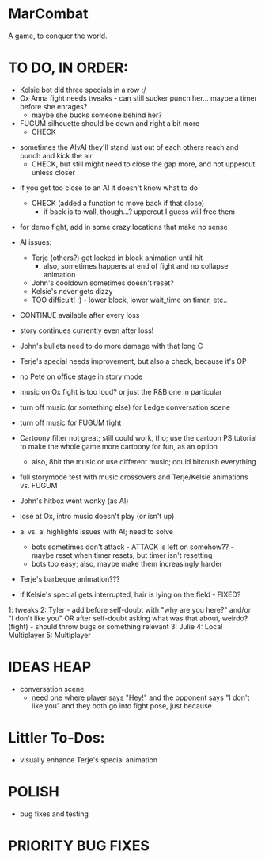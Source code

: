 # MarCombat
A game, to conquer the world.

# TO DO, IN ORDER:
- Kelsie bot did three specials in a row :/
- Ox Anna fight needs tweaks - can still sucker punch her... maybe a timer before she enrages?
    - maybe she bucks someone behind her?
- FUGUM silhouette should be down and right a bit more
    - CHECK
* sometimes the AIvAI they'll stand just out of each others reach and punch and kick the air
    - CHECK, but still might need to close the gap more, and not uppercut unless closer
- if you get too close to an AI it doesn't know what to do
    - CHECK (added a function to move back if that close)
        - if back is to wall, though...? uppercut I guess will free them


- for demo fight, add in some crazy locations that make no sense

- AI issues:
    - Terje (others?) get locked in block animation until hit
        - also, sometimes happens at end of fight and no collapse animation
    - John's cooldown sometimes doesn't reset?
    - Kelsie's never gets dizzy
    - TOO difficult! :) - lower block, lower wait_time on timer, etc..
- CONTINUE available after every loss
- story continues currently even after loss!
- John's bullets need to do more damage with that long C
- Terje's special needs improvement, but also a check, because it's OP
- no Pete on office stage in story mode
- music on Ox fight is too loud? or just the R&B one in particular
- turn off music (or something else) for Ledge conversation scene
- turn off music for FUGUM fight


- Cartoony filter not great; still could work, tho; use the cartoon PS tutorial to make the whole game more cartoony for fun, as an option
    - also, 8bit the music or use different music; could bitcrush everything
- full storymode test with music crossovers and Terje/Kelsie animations vs. FUGUM
- John's hitbox went wonky (as AI)
- lose at Ox, intro music doesn't play (or isn't up)
- ai vs. ai highlights issues with AI; need to solve
    - bots sometimes don't attack - ATTACK is left on somehow?? - maybe reset when timer resets, but timer isn't resetting
    - bots too easy; also, maybe make them increasingly harder
- Terje's barbeque animation???
- if Kelsie's special gets interrupted, hair is lying on the field - FIXED?

1: tweaks
2: Tyler - add before self-doubt with "why are you here?" and/or "I don't like you" OR after self-doubt asking what was that about, weirdo? (fight)
    - should throw bugs or something relevant
3: Julie
4: Local Multiplayer
5: Multiplayer

# IDEAS HEAP
- conversation scene:
    - need one where player says "Hey!" and the opponent says "I don't like you" and they both go into fight pose, just because


# Littler To-Dos:
- visually enhance Terje's special animation

# POLISH
- bug fixes and testing

# PRIORITY BUG FIXES